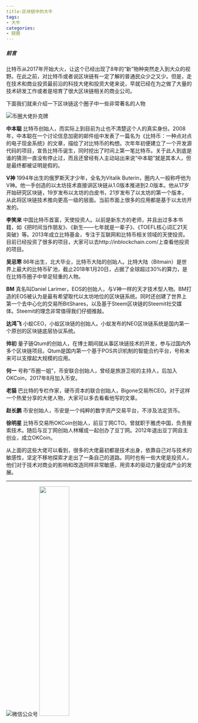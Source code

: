 ```yaml
---
title:区块链中的大牛
tags:
- 大牛
categories:
- 链圈
---
```


##### 前言

比特币从2017年开始大火，让这个已经出现了8年的“新”物种突然走入到大众的视野。在此之前，对比特币或者说区块链有一定了解的普通民众少之又少。但是，走在技术和商业投资最前沿的科技大佬和投资大佬来说，早就已经在为之做了大量的技术研发工作或者是培育了很大区块链相关的商业公司。

下面我们就来介绍一下区块链这个圈子中一些非常著名的人物

![币圈大佬扑克牌](https://t10.baidu.com/it/u=449158209,1403987251&fm=173&s=E284FC0BC465F9130AF550CA03001033&w=640&h=3481&img.JPEG)

**中本聪** 比特币创始人，而实际上到目前为止也不清楚这个人的真实身份。2008年，中本聪在一个讨论信息加密的邮件组中发表了一篇名为《比特币：一种点对点的电子现金系统》的文章，描绘了对比特币的构想。次年年初便建立了一个开发源代码的项目，宣告比特币诞生，同时挖出了时间上第一笔比特币。关于此人到底是谁的猜测一直没有停止过，而且还曾经有人主动站出来说“中本聪”就是其本人，但是最终都被证明是假的。

**V神** 1994年出生的俄罗斯天才少年，全名为Vitalik Buterin，圈内人一般称呼他为V神。他一手创造的以太坊技术直接讲区块链从1.0版本推进到2.0版本。他从17岁开始研究区块链，19岁发布以太坊的白皮书，21岁发布了以太坊的第一个版本，从此将区块链技术推向更高一级的层面。当前市面上很多的应用都是基于以太坊开发的。

**李笑来** 中国比特币首富，天使投资人。以前是新东方的老师，并且出过多本书籍，如《把时间当作朋友》、《新生——七年就是一辈子》、《TOEFL核心词汇21天突破》等。2013年成立比特基金，专注于互联网和比特币相关领域的天使投资。目前已经投资了很多的项目，大家可以去http://inblockchain.com/上查看他投资的项目。

**吴忌寒** 86年出生，北大毕业，比特币大陆的创始人。比特大陆（Bitmain）是世界上最大的比特币矿池，截止2018年1月20日，占据了全球超过30%的算力，是在比特币圈子中举足轻重的人物。

**BM** 真名叫Daniel Larimer，EOS的创始人，与V神一样的天才技术型人物。BM打造的EOS被认为是最有希望取代以太坊地位的区块链系统。同时还创建了世界上第一个去中心化的交易所BitShares，以及基于Steem区块链的Steemit社交媒体。Steemit的理念非常值得我们仔细推敲。

**达鸿飞** 小蚁CEO，小蚁区块链的创始人。小蚁发布的NEO区块链系统是国内第一个原创的区块链底层协议系统。

**帅初** 量子链Qtum的创始人，在博士期间就从事区块链技术的开发，参与过国内外多个区块链项目。Qtum是国内第一个基于POS共识机制的智能合约平台，号称未来可以支撑起大规模的应用。

**何一** 号称“币圈一姐”，币安联合创始人，曾经是旅游卫视的主持人，后加入OKCoin，2017年8月加入币安。

**老猫** 巴比特的专栏作家，硬币资本的联合创始人，Bigone交易所CEO。对于这样一个热爱分享的大佬人物，大家可以多去看看他写的文章。

**赵长鹏** 币安创始人，币安是一个纯粹的数字资产交易平台，不涉及法定货币。

**徐明星** 比特币交易所OKCoin创始人，前豆丁网CTO。曾就职于雅虎中国，负责搜索技术。随后与豆丁网创始人林耀成一起创办了豆丁网。2012年退出豆丁网自主创业，成立OKCoin。



从上面的这些大佬可以看到，很多的大佬最初都是技术出身，依靠自己对与技术的敏感性，坚定不移地探索才走出了一条自己的道路。同时也有一些大佬是投资人，他们对于技术对商业的影响和改造同样非常敏感，用资本的驱动力量促成产业的发展。

---

![微信公众号](https://ws1.sinaimg.cn/large/006tNc79gy1fp5i9j6ficj309k09k3yg.jpg)          <img src="https://ws2.sinaimg.cn/large/006tNc79gy1fp5ia2bm92j30g40kc75i.jpg" width="40%">